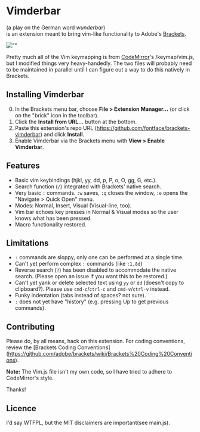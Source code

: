 # Vimderbar
(a play on the German word _wunderbar_)  
is an extension meant to bring vim-like functionality to Adobe's 
[Brackets](http://brackets.io).

![""](http://i.minus.com/icUlXjWzr6m1d.png)

Pretty much all of the Vim keymapping is from 
[CodeMirror](http://codemirror.net)'s /keymap/vim.js, but I modified
things very heavy-handedly. The two files will probably need to 
be maintained in parallel until I can figure out a way to do this
natively in Brackets.

## Installing Vimderbar
0. In the Brackets menu bar, choose **File > Extension Manager...** 
(or click on the "brick" icon in the toolbar).
0. Click the **Install from URL...** button at the bottom.
0. Paste this extension's repo URL 
(https://github.com/fontface/brackets-vimderbar) and click **Install**.
0. Enable Vimderbar via the Brackets menu with **View > Enable Vimderbar**.

## Features
+ Basic vim keybindings (hjkl, yy, dd, p, P, o, O, gg, G, etc.).
+ Search function (`/`) integrated with Brackets' native search.
+ Very basic `:` commands. `:w` saves, `:q` closes the window,
`:e` opens the "Navigate > Quick Open" menu.
+ Modes: Normal, Insert, Visual (Visual-line, too).
+ Vim bar echoes key presses in Normal & Visual modes so the user knows what
has been pressed.
+ Macro functionality restored.

## Limitations
+ `:` commands are sloppy, only one can be performed at a single time.
+ Can't yet perform complex `:` commands (like `:1,8d`)
+ Reverse search (`?`) has been disabled to accommodate the native 
search. (Please open an issue if you want this to be restored.)
+ Can't yet yank or delete selected text using `yy` or `dd` (doesn't copy to 
clipboard?). Please use `cmd-c`/`ctrl-c` and `cmd-v`/`ctrl-v` instead.
+ Funky indentation (tabs instead of spaces? not sure). 
+ `:` does not yet have "history" (e.g. pressing Up to get previous commands).

## Contributing
Please do, by all means, hack on this extension. For coding conventions,
review the 
[Brackets Coding Conventions]
(https://github.com/adobe/brackets/wiki/Brackets%20Coding%20Conventions).

__Note:__ The Vim.js file isn't my own code, so I have tried to adhere to 
CodeMirror's style.

Thanks!

## Licence
I'd say WTFPL, but the MIT disclaimers are important(see main.js).
